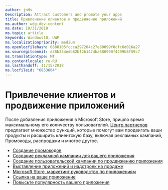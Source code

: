 ```yaml
---
author: jnHs
Description: Attract customers and promote your apps
title: Привлечение клиентов и продвижение приложений
ms.author: wdg-dev-content
ms.date: 10/31/2018
ms.topic: article
keywords: Windows10, UWP
ms.localizationpriority: medium
ms.openlocfilehash: 0880105fccca297204c27e80099f0cfc6d016a27
ms.sourcegitcommit: e38b334edb82bf2b1474ba686990f4299b8f59c7
ms.translationtype: MT
ms.contentlocale: ru-RU
ms.lasthandoff: 11/15/2018
ms.locfileid: "6853664"
---
```

# <a name="attract-customers-and-promote-your-apps"></a>Привлечение клиентов и продвижение приложений

После добавления приложения в Microsoft Store, пришло время максимальному его количеству пользователей. [Центр партнеров](https://partner.microsoft.com/dashboard) предлагает множество функций, которые помогут вам продвигать ваши продукты и расширить клиентскую базу, включая рекламных кампаний, Промокоды, распродажи и многое другое.

-   [Создание промокодов](generate-promotional-codes.md)
-   [Создание рекламной кампании для вашего приложения](create-an-ad-campaign-for-your-app.md)
-   [Создание пользовательской кампании по продвижению приложения](create-a-custom-app-promotion-campaign.md)
-   [Выставление приложений и надстроек на продажу](put-apps-and-add-ons-on-sale.md)
-   [Microsoft Store, маркетинг руководство по приложениям](app-marketing-guidelines.md)
-   [Ссылка на ваше приложение](link-to-your-app.md)
-   [Повысьте популярность вашего приложения](make-your-app-easier-to-promote.md)

 

 
